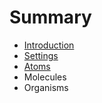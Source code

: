 # Summary

* [Introduction](README.md)
* [Settings](docs/settings.md)
* [Atoms](atoms.md)
* Molecules
* Organisms

